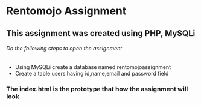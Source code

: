 # Rentomojo Assignment
## This assignment was created using PHP, MySQLi
###### Do the following steps to open the assignment
- Using MySQLi create a database named rentomojoassignment
- Create a table users having id,name,email and password field
### The index.html is the prototype that how the assignment will look
